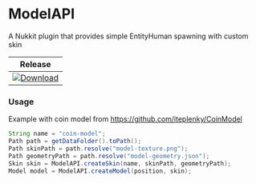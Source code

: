 # ModelAPI
A Nukkit plugin that provides simple EntityHuman spawning with custom skin

| Release |
| :---: |
| [![Download](https://img.shields.io/github/downloads/Bestaford/ModelAPI/latest/total)](https://github.com/Bestaford/ModelAPI/releases/download/1.0/ModelAPI-1.0.jar)

### Usage
Example with coin model from https://github.com/iteplenky/CoinModel
```java
String name = "coin-model";
Path path = getDataFolder().toPath();
Path skinPath = path.resolve("model-texture.png");
Path geometryPath = path.resolve("model-geometry.json");
Skin skin = ModelAPI.createSkin(name, skinPath, geometryPath);
Model model = ModelAPI.createModel(position, skin);
```

